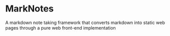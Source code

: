 # MarkNotes
A markdown note taking framework that converts markdown into static web pages through a pure web front-end implementation
